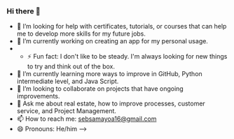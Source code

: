 ### Hi there 👋
- 🤔 I’m looking for help with certificates, tutorials, or courses that can help me to develop more skills for my future jobs.
- 🔭 I’m currently working on creating an app for my personal usage.
- - ⚡ Fun fact: I don't like to be steady. I'm always looking for new things to try and think out of the box.
- 🌱 I’m currently learning more ways to improve in GitHub, Python intermediate level, and Java Script.
- 👯 I’m looking to collaborate on projects that have ongoing improvements.
- 💬 Ask me about real estate, how to improve processes, customer service, and Project Management.
- 📫 How to reach me: sebsamayoa16@gmail.com
- 😄 Pronouns: He/him
-->
